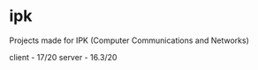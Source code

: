 # ipk
Projects made for IPK (Computer Communications and Networks)

client - 17/20
server - 16.3/20
